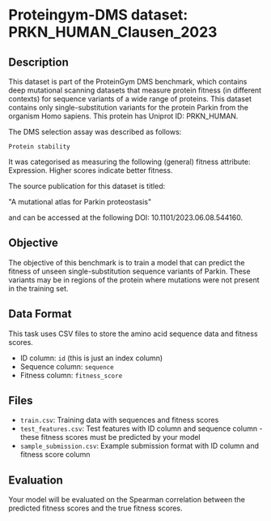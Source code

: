 
# Proteingym-DMS dataset: PRKN_HUMAN_Clausen_2023

## Description

This dataset is part of the ProteinGym DMS benchmark, which contains deep mutational scanning datasets that measure
protein fitness (in different contexts) for sequence variants of a wide range of proteins. This dataset contains
only single-substitution variants for the protein Parkin from the organism Homo sapiens. This protein has Uniprot ID: PRKN_HUMAN. 

The DMS selection assay was described as follows: 

    Protein stability

It was categorised as measuring the following (general) fitness attribute: Expression. Higher scores indicate better fitness.

The source publication for this dataset is titled: 

"A mutational atlas for Parkin proteostasis"

and can be accessed at the following DOI: 10.1101/2023.06.08.544160.

## Objective

The objective of this benchmark is to train a model that can predict the fitness of unseen single-substitution sequence variants of Parkin.
These variants may be in regions of the protein where mutations were not present in the training set.

## Data Format

This task uses CSV files to store the amino acid sequence data and fitness scores.
- ID column: `id` (this is just an index column)
- Sequence column: `sequence`
- Fitness column: `fitness_score`

## Files

- `train.csv`: Training data with sequences and fitness scores
- `test_features.csv`: Test features with ID column and sequence column - these fitness scores must be predicted by your model
- `sample_submission.csv`: Example submission format with ID column and fitness score column

## Evaluation

Your model will be evaluated on the Spearman correlation between the predicted fitness scores and the true fitness scores.
